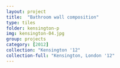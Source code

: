 ```yaml
---
layout: project
title:  "Bathroom wall composition"
type: tiles
folder: kensington-p
img: kensington-04.jpg
group: projects
category: [2012]
collection: "Kensington '12"
collection-full: "Kensington, London '12" 
---
```



